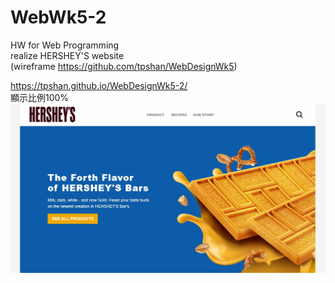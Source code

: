 # WebWk5-2
HW for Web Programming   
realize HERSHEY'S website   
(wireframe https://github.com/tpshan/WebDesignWk5)

https://tpshan.github.io/WebDesignWk5-2/   
顯示比例100%
![image](https://github.com/tpshan/WebDesignWk5-2/blob/master/WebWk5-2.jpg)
